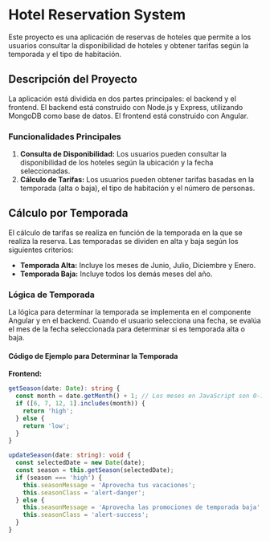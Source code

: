 # Hotel Reservation System

Este proyecto es una aplicación de reservas de hoteles que permite a los usuarios consultar la disponibilidad de hoteles y obtener tarifas según la temporada y el tipo de habitación.

## Descripción del Proyecto

La aplicación está dividida en dos partes principales: el backend y el frontend. El backend está construido con Node.js y Express, utilizando MongoDB como base de datos. El frontend está construido con Angular.

### Funcionalidades Principales

1. **Consulta de Disponibilidad:** Los usuarios pueden consultar la disponibilidad de los hoteles según la ubicación y la fecha seleccionadas.
2. **Cálculo de Tarifas:** Los usuarios pueden obtener tarifas basadas en la temporada (alta o baja), el tipo de habitación y el número de personas.

## Cálculo por Temporada

El cálculo de tarifas se realiza en función de la temporada en la que se realiza la reserva. Las temporadas se dividen en alta y baja según los siguientes criterios:

- **Temporada Alta:** Incluye los meses de Junio, Julio, Diciembre y Enero.
- **Temporada Baja:** Incluye todos los demás meses del año.

### Lógica de Temporada

La lógica para determinar la temporada se implementa en el componente Angular y en el backend. Cuando el usuario selecciona una fecha, se evalúa el mes de la fecha seleccionada para determinar si es temporada alta o baja.

#### Código de Ejemplo para Determinar la Temporada

**Frontend:**

```typescript
getSeason(date: Date): string {
  const month = date.getMonth() + 1; // Los meses en JavaScript son 0-11, sumamos 1 para que sean 1-12
  if ([6, 7, 12, 1].includes(month)) {
    return 'high';
  } else {
    return 'low';
  }
}

updateSeason(date: string): void {
  const selectedDate = new Date(date);
  const season = this.getSeason(selectedDate);
  if (season === 'high') {
    this.seasonMessage = 'Aprovecha tus vacaciones';
    this.seasonClass = 'alert-danger';
  } else {
    this.seasonMessage = 'Aprovecha las promociones de temporada baja';
    this.seasonClass = 'alert-success';
  }
}

